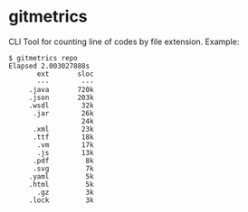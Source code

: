 # gitmetrics
CLI Tool for counting line of codes by file extension.
Example:
```
$ gitmetrics repo
Elapsed 2.003027888s
       ext       sloc
       ---        ---
     .java       720k
     .json       203k
     .wsdl        32k
      .jar        26k
                  24k
      .xml        23k
      .ttf        18k
       .vm        17k
       .js        13k
      .pdf         8k
      .svg         7k
     .yaml         5k
     .html         5k
       .gz         3k
     .lock         3k
```

